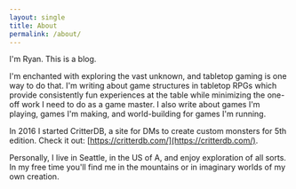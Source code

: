 ```yaml
---
layout: single
title: About
permalink: /about/
---
```


I'm Ryan. This is a blog.

I'm enchanted with exploring the vast unknown, and tabletop gaming is one way to do that. I'm writing about game structures in tabletop RPGs which provide consistently fun experiences at the table while minimizing the one-off work I need to do as a game master. I also write about games I'm playing, games I'm making, and world-building for games I'm running.

In 2016 I started CritterDB, a site for DMs to create custom monsters for 5th edition. Check it out: [https://critterdb.com/](https://critterdb.com/).

Personally, I live in Seattle, in the US of A, and enjoy exploration of all sorts. In my free time you'll find me in the mountains or in imaginary worlds of my own creation.